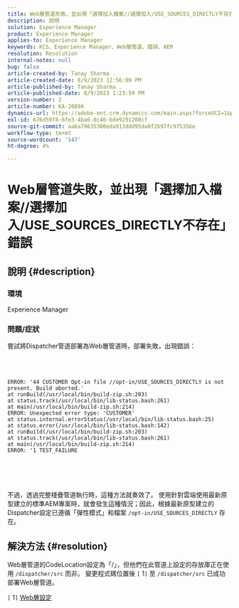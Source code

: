 ```yaml
---
title: Web層管道失敗，並出現「選擇加入檔案//選擇加入/USE_SOURCES_DIRECTLY不存在」錯誤
description: 說明
solution: Experience Manager
product: Experience Manager
applies-to: Experience Manager
keywords: KCS、Experience Manager、Web層管道、錯誤、AEM
resolution: Resolution
internal-notes: null
bug: false
article-created-by: Tanay Sharma .
article-created-date: 8/9/2023 12:56:09 PM
article-published-by: Tanay Sharma .
article-published-date: 8/9/2023 1:23:59 PM
version-number: 2
article-number: KA-20890
dynamics-url: https://adobe-ent.crm.dynamics.com/main.aspx?forceUCI=1&pagetype=entityrecord&etn=knowledgearticle&id=21e60317-b436-ee11-bdf4-6045bd006268
exl-id: 676d59f8-6fe3-4ba6-8c46-bde9291208cf
source-git-commit: aa6a79635380eda913ddd95da0f2b97fc975356e
workflow-type: tm+mt
source-wordcount: '147'
ht-degree: 4%

---
```


# Web層管道失敗，並出現「選擇加入檔案//選擇加入/USE_SOURCES_DIRECTLY不存在」錯誤

## 說明 {#description}


### 環境

Experience Manager



### 問題/症狀

嘗試將Dispatcher管道部署為Web層管道時，部署失敗，出現錯誤：
<br><br> <br><br>

```
ERROR: '44 CUSTOMER Opt-in file //opt-in/USE_SOURCES_DIRECTLY is not present. Build aborted.'
at runBuild(/usr/local/bin/build-zip.sh:203)
at status.track(/usr/local/bin/lib-status.bash:261)
at main(/usr/local/bin/build-zip.sh:214)
ERROR: Unexpected error type: 'CUSTOMER'
at status.internal.errorStatus(/usr/local/bin/lib-status.bash:25)
at status.error(/usr/local/bin/lib-status.bash:142)
at runBuild(/usr/local/bin/build-zip.sh:203)
at status.track(/usr/local/bin/lib-status.bash:261)
at main(/usr/local/bin/build-zip.sh:214)
ERROR: '1 TEST_FAILURE
```

<br><br> <br><br>
不過，透過完整棧疊管道執行時，這種方法就奏效了。
使用針對雲端使用最新原型建立的標準AEM專案時，就會發生這種情況；因此，根據最新原型建立的Dispatcher設定已遵循「彈性模式」和檔案 `/opt-in/USE_SOURCES_DIRECTLY` 存在。


## 解決方法 {#resolution}


Web層管道的CodeLocation設定為「/」，但他們在此管道上設定的存放庫正在使用 `/dispatcher/src` 而非。
變更程式碼位置後 `[` 1`]`  至 `/dispatcher/src` 已成功部署Web層管道。

`[` 1`]`  [Web層設定](https://experienceleague.adobe.com/docs/experience-manager-cloud-service/content/implementing/using-cloud-manager/cicd-pipelines/configuring-production-pipelines.html#web-tier-config)
